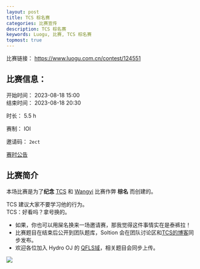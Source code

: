 ```yaml
---
layout: post
title: TCS 棕名赛
categories: 比赛宣传
description: TCS 棕名赛
keywords: Luogu, 比赛, TCS 棕名赛
topmost: true
---
```


比赛链接： <https://www.luogu.com.cn/contest/124551>

## 比赛信息：

开始时间： 2023-08-18 15:00  
结束时间： 2023-08-18 20:30

时长： 5.5 h

赛制： IOI

邀请码： `2ect`

[赛时公告](https://www.luogu.com.cn/paste/bfqyi6m7)

## 比赛简介

本场比赛是为了**纪念** [TCS](https://www.luogu.com.cn/user/808180) 和 [Wangyi](https://www.luogu.com.cn/user/560044) 比赛作弊 **棕名** 而创建的。

TCS 建议大家不要学习他的行为。\
TCS：好看吗？拿号换的。

- 如果，你也可以用屎名换来一场邀请赛，那我觉得这件事情实在是泰裤拉！
- 比赛题目在结束后公开到团队题库，Soltion 会在团队讨论区和[TCS的博客](https://www.luogu.com.cn/blog/tiansuo1145141919810/)同步发布。
- 欢迎各位加入 Hydro OJ 的 [QFLS域](https://hydro.ac/d/QFLS/domain/join?code=114514)，相关题目会同步上传。

![](https://cdn.luogu.com.cn/upload/image_hosting/51gaf8qg.png)




